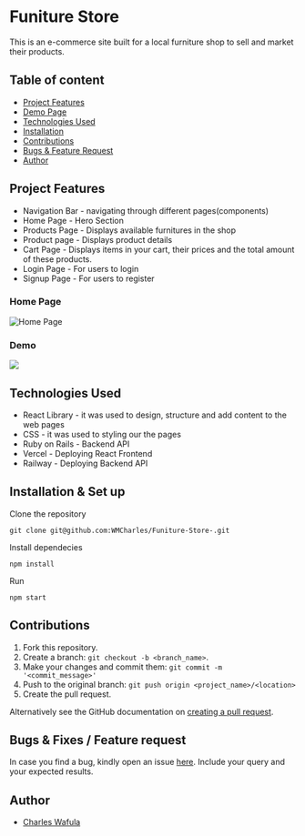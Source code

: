 # Funiture Store 

This is an e-commerce site built for a local furniture shop to sell and market their products. 

## Table of content

+ [Project Features](#project-features)
+ [Demo Page](#home-page)
+ [Technologies Used](#technologies-used)
+ [Installation](#installation--set-up)
+ [Contributions](#contributions)
+ [Bugs & Feature Request](#bugs--fixes--feature-request)
+ [Author](#author)

## Project Features

* Navigation Bar - navigating through different pages(components)
* Home Page - Hero Section
* Products Page - Displays available furnitures in the shop
* Product page - Displays product details
* Cart Page - Displays items in your cart, their prices and the total amount of these products.
* Login Page - For users to login 
* Signup Page - For users to register
### Home Page

![Home Page](https://github.com/WMCharles/Phase-2-Independent-Project/blob/main/funiture.png)
### Demo

![](https://github.com/WMCharles/Phase-2-Independent-Project/blob/main/InShot_20221007_164317342.gif)


## Technologies Used

* React Library - it was used to design, structure and add content to the web pages
* CSS - it was used to styling our the pages
* Ruby on Rails - Backend API
* Vercel - Deploying React Frontend
* Railway - Deploying Backend API

## Installation & Set up

Clone the repository
```
git clone git@github.com:WMCharles/Funiture-Store-.git
```

Install dependecies

```
npm install
```
Run
```
npm start
````
## Contributions

1. Fork this repository.
2. Create a branch: `git checkout -b <branch_name>`.
3. Make your changes and commit them: `git commit -m '<commit_message>'`
4. Push to the original branch: `git push origin <project_name>/<location>`
5. Create the pull request.

Alternatively see the GitHub documentation on [creating a pull request](https://help.github.com/en/github/collaborating-with-issues-and-pull-requests/creating-a-pull-request).

## Bugs & Fixes / Feature request

In case you find a bug, kindly open an issue [here](https://https://github.com/WMCharles/Auction-Site/issues/new). Include your query and your expected results.

## Author

+ [Charles Wafula](https://github.com/WMCharles)